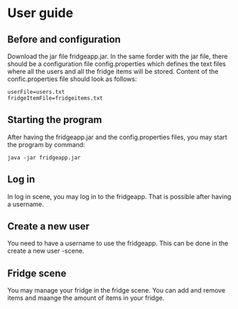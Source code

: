 # User guide

## Before and configuration
Download the jar file fridgeapp.jar.
In the same forder with the jar file, there should be a configuration file config.properties which defines the text files where all the users and all the fridge items will be stored. Content of the confic.properties file should look as follows:
````
userFile=users.txt
fridgeItemFile=fridgeitems.txt
````

## Starting the program
After having the fridgeapp.jar and the config.properties files, you may start the program by command:
````
java -jar fridgeapp.jar
````

## Log in
In log in scene, you may log in to the fridgeapp. That is possible after having a username.

## Create a new user
You need to have a username to use the fridgeapp. This can be done in the create a new user -scene.

## Fridge scene
You may manage your fridge in the fridge scene. You can add and remove items and maange the amount of items in your fridge.

